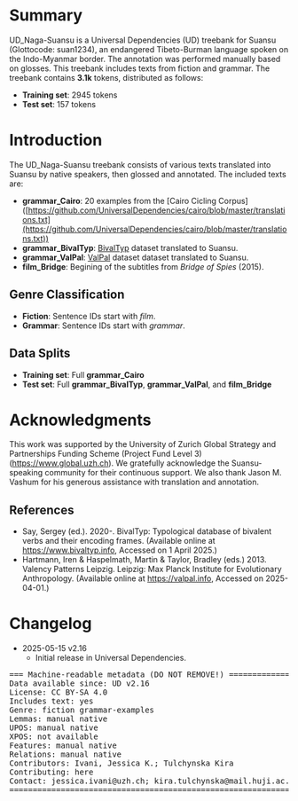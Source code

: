 # Summary

UD_Naga-Suansu is a Universal Dependencies (UD) treebank for Suansu (Glottocode: suan1234), an endangered Tibeto-Burman language spoken on the Indo-Myanmar border. The annotation was performed manually based on glosses. This treebank includes texts from fiction and grammar. The treebank contains **3.1k** tokens, distributed as follows:

- **Training set**: 2945 tokens
- **Test set**: 157 tokens

# Introduction

The UD\_Naga-Suansu treebank consists of various texts translated into Suansu by native speakers, then glossed and annotated. The included texts are:

- **grammar\_Cairo**: 20 examples from the [Cairo Cicling Corpus]\([https://github.com/UniversalDependencies/cairo/blob/master/translations.txt](https://github.com/UniversalDependencies/cairo/blob/master/translations.txt))
- **grammar\_BivalTyp**: [BivalTyp](https\://www\.bivaltyp.info) dataset translated to Suansu.
- **grammar\_ValPal**: [ValPal](https://valpal.info) dataset dataset translated to Suansu.
- **film\_Bridge**: Begining of the subtitles from *Bridge of Spies* (2015).

## Genre Classification

- **Fiction**: Sentence IDs start with *film*.
- **Grammar**: Sentence IDs start with *grammar*.

## Data Splits

- **Training set**: Full **grammar\_Cairo**
- **Test set**: Full **grammar\_BivalTyp**, **grammar\_ValPal**, and **film\_Bridge**

# Acknowledgments

This work was supported by the University of Zurich Global Strategy and Partnerships Funding Scheme (Project Fund Level 3) (https://www.global.uzh.ch).
We gratefully acknowledge the Suansu-speaking community for their continuous support. We also thank Jason M. Vashum for his generous assistance with translation and annotation.

## References

* Say, Sergey (ed.). 2020-. BivalTyp: Typological database of bivalent verbs and their encoding frames. (Available online at https://www.bivaltyp.info, Accessed on 1 April 2025.)
* Hartmann, Iren & Haspelmath, Martin & Taylor, Bradley (eds.) 2013.
Valency Patterns Leipzig.
Leipzig: Max Planck Institute for Evolutionary Anthropology.
(Available online at https://valpal.info, Accessed on 2025-04-01.)


# Changelog

* 2025-05-15 v2.16
  * Initial release in Universal Dependencies.


<pre>
=== Machine-readable metadata (DO NOT REMOVE!) ================================
Data available since: UD v2.16
License: CC BY-SA 4.0
Includes text: yes
Genre: fiction grammar-examples
Lemmas: manual native
UPOS: manual native
XPOS: not available
Features: manual native
Relations: manual native
Contributors: Ivani, Jessica K.; Tulchynska Kira
Contributing: here
Contact: jessica.ivani@uzh.ch; kira.tulchynska@mail.huji.ac.il
===============================================================================
</pre>
